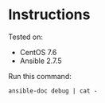 # Instructions

Tested on:
- CentOS 7.6
- Ansible 2.7.5

Run this command:

    ansible-doc debug | cat -
